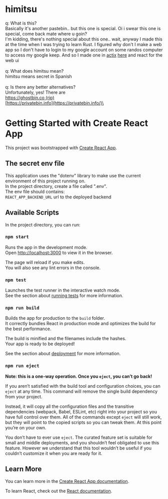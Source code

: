 # himitsu

q: What is this?\
Basically it's another pastebin.. but this one is special. Oi i swear this one is special, come back mate where u goin?\
I'm kidding, there's nothing special about this one.. wait, anyway I made this at the time when I was trying to learn Rust. I figured why don't I make a web app so I don't have to login to my google account on some randos computer to access my google keep. And so I made one in [actix](https://actix.rs) [here](https://github.com/chcoomilk/himitsu-backend) and react for the web ui\
\
q: What does himitsu mean?\
himitsu means secret in Spanish\
\
q: Is there any better alternatives?\
Unfortunately, yes! There are\
[https://ghostbin.co (rip)](https://ghostbin.co)\
[https://privatebin.info](https://privatebin.info/)\

# Getting Started with Create React App

This project was bootstrapped with [Create React App](https://github.com/facebook/create-react-app).

## The secret env file

This application uses the "dotenv" library to make use the current environment of this project running on.\
In the project directory, create a file called ".env".\
The env file should contains:\
`REACT_APP_BACKEND_URL` url to the deployed backend 

## Available Scripts

In the project directory, you can run:

### `npm start`

Runs the app in the development mode.\
Open [http://localhost:3000](http://localhost:3000) to view it in the browser.

The page will reload if you make edits.\
You will also see any lint errors in the console.

### `npm test`

Launches the test runner in the interactive watch mode.\
See the section about [running tests](https://facebook.github.io/create-react-app/docs/running-tests) for more information.

### `npm run build`

Builds the app for production to the `build` folder.\
It correctly bundles React in production mode and optimizes the build for the best performance.

The build is minified and the filenames include the hashes.\
Your app is ready to be deployed!

See the section about [deployment](https://facebook.github.io/create-react-app/docs/deployment) for more information.

### `npm run eject`

**Note: this is a one-way operation. Once you `eject`, you can’t go back!**

If you aren’t satisfied with the build tool and configuration choices, you can `eject` at any time. This command will remove the single build dependency from your project.

Instead, it will copy all the configuration files and the transitive dependencies (webpack, Babel, ESLint, etc) right into your project so you have full control over them. All of the commands except `eject` will still work, but they will point to the copied scripts so you can tweak them. At this point you’re on your own.

You don’t have to ever use `eject`. The curated feature set is suitable for small and middle deployments, and you shouldn’t feel obligated to use this feature. However we understand that this tool wouldn’t be useful if you couldn’t customize it when you are ready for it.

## Learn More

You can learn more in the [Create React App documentation](https://facebook.github.io/create-react-app/docs/getting-started).

To learn React, check out the [React documentation](https://reactjs.org/).
